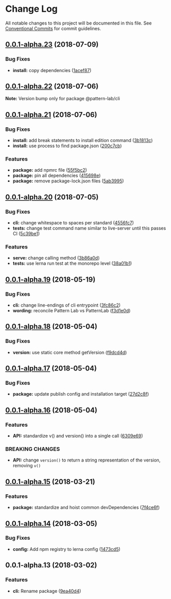# Change Log

All notable changes to this project will be documented in this file.
See [Conventional Commits](https://conventionalcommits.org) for commit guidelines.

<a name="0.0.1-alpha.23"></a>
## [0.0.1-alpha.23](https://github.com/pattern-lab/patternlab-node/tree/master/packages/cli/compare/@pattern-lab/cli@0.0.1-alpha.22...@pattern-lab/cli@0.0.1-alpha.23) (2018-07-09)


### Bug Fixes

* **install:** copy dependencies ([1acef87](https://github.com/pattern-lab/patternlab-node/tree/master/packages/cli/commit/1acef87))





<a name="0.0.1-alpha.22"></a>
## [0.0.1-alpha.22](https://github.com/pattern-lab/patternlab-node/tree/master/packages/cli/compare/@pattern-lab/cli@0.0.1-alpha.21...@pattern-lab/cli@0.0.1-alpha.22) (2018-07-06)

**Note:** Version bump only for package @pattern-lab/cli





<a name="0.0.1-alpha.21"></a>
## [0.0.1-alpha.21](https://github.com/pattern-lab/patternlab-node/tree/master/packages/cli/compare/@pattern-lab/cli@0.0.1-alpha.20...@pattern-lab/cli@0.0.1-alpha.21) (2018-07-06)


### Bug Fixes

* **install:** add break statements to install edition command ([3b1813c](https://github.com/pattern-lab/patternlab-node/tree/master/packages/cli/commit/3b1813c))
* **install:** use process to find package.json ([200c7cb](https://github.com/pattern-lab/patternlab-node/tree/master/packages/cli/commit/200c7cb))


### Features

* **package:** add npmrc file ([55f5bc2](https://github.com/pattern-lab/patternlab-node/tree/master/packages/cli/commit/55f5bc2))
* **package:** pin all dependencies ([415698e](https://github.com/pattern-lab/patternlab-node/tree/master/packages/cli/commit/415698e))
* **package:** remove package-lock.json files ([5ab3995](https://github.com/pattern-lab/patternlab-node/tree/master/packages/cli/commit/5ab3995))





<a name="0.0.1-alpha.20"></a>
## [0.0.1-alpha.20](https://github.com/pattern-lab/patternlab-node/tree/master/packages/cli/compare/@pattern-lab/cli@0.0.1-alpha.19...@pattern-lab/cli@0.0.1-alpha.20) (2018-07-05)


### Bug Fixes

* **cli:** change whitespace to spaces per standard ([4556fc7](https://github.com/pattern-lab/patternlab-node/tree/master/packages/cli/commit/4556fc7))
* **tests:** change test command name similar to live-server until this passes CI ([5c39be1](https://github.com/pattern-lab/patternlab-node/tree/master/packages/cli/commit/5c39be1))


### Features

* **serve:** change calling method ([3b86a0d](https://github.com/pattern-lab/patternlab-node/tree/master/packages/cli/commit/3b86a0d))
* **tests:** use lerna run test at the monorepo level ([38a01b1](https://github.com/pattern-lab/patternlab-node/tree/master/packages/cli/commit/38a01b1))




<a name="0.0.1-alpha.19"></a>
## [0.0.1-alpha.19](https://github.com/pattern-lab/patternlab-node/tree/master/packages/cli/compare/@pattern-lab/cli@0.0.1-alpha.18...@pattern-lab/cli@0.0.1-alpha.19) (2018-05-19)


### Bug Fixes

* **cli:** change line-endings of cli entrypoint ([3fc86c2](https://github.com/pattern-lab/patternlab-node/tree/master/packages/cli/commit/3fc86c2))
* **wording:** reconcile Pattern Lab vs PatternLab ([f3d1e0d](https://github.com/pattern-lab/patternlab-node/tree/master/packages/cli/commit/f3d1e0d))




<a name="0.0.1-alpha.18"></a>
## [0.0.1-alpha.18](https://github.com/pattern-lab/patternlab-node/tree/master/packages/cli/compare/@pattern-lab/cli@0.0.1-alpha.17...@pattern-lab/cli@0.0.1-alpha.18) (2018-05-04)


### Bug Fixes

* **version:** use static core method getVersion ([f9dcd4d](https://github.com/pattern-lab/patternlab-node/tree/master/packages/cli/commit/f9dcd4d))




<a name="0.0.1-alpha.17"></a>
## [0.0.1-alpha.17](https://github.com/pattern-lab/patternlab-node/tree/master/packages/cli/compare/@pattern-lab/cli@0.0.1-alpha.16...@pattern-lab/cli@0.0.1-alpha.17) (2018-05-04)


### Bug Fixes

* **package:** update publish config and installation target ([27d2c8f](https://github.com/pattern-lab/patternlab-node/tree/master/packages/cli/commit/27d2c8f))




<a name="0.0.1-alpha.16"></a>
## [0.0.1-alpha.16](https://github.com/pattern-lab/patternlab-node/tree/master/packages/cli/compare/@pattern-lab/cli@0.0.1-alpha.15...@pattern-lab/cli@0.0.1-alpha.16) (2018-05-04)


### Features

* **API:** standardize v() and version() into a single call ([6309e69](https://github.com/pattern-lab/patternlab-node/tree/master/packages/cli/commit/6309e69))


### BREAKING CHANGES

* **API:** change `version()` to return a string representation of the version, removing `v()`




<a name="0.0.1-alpha.15"></a>

## [0.0.1-alpha.15](https://github.com/pattern-lab/patternlab-node/tree/master/packages/cli/compare/@pattern-lab/cli@0.0.1-alpha.14...@pattern-lab/cli@0.0.1-alpha.15) (2018-03-21)

### Features

* **package:** standardize and hoist common devDependencies ([7f4ce6f](https://github.com/pattern-lab/patternlab-node/tree/master/packages/cli/commit/7f4ce6f))

<a name="0.0.1-alpha.14"></a>

## [0.0.1-alpha.14](https://github.com/pattern-lab/patternlab-node/tree/master/packages/cli/compare/@pattern-lab/cli@0.0.1-alpha.13...@pattern-lab/cli@0.0.1-alpha.14) (2018-03-05)

### Bug Fixes

* **config:** Add npm registry to lerna config ([1473cd5](https://github.com/pattern-lab/patternlab-node/tree/master/packages/cli/commit/1473cd5))

<a name="0.0.1-alpha.13"></a>

## 0.0.1-alpha.13 (2018-03-02)

### Features

* **cli:** Rename package ([9ea40d4](https://github.com/pattern-lab/patternlab-node/tree/master/packages/cli/commit/9ea40d4))
